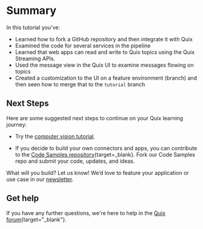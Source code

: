 # Summary

In this tutorial you've:

* Learned how to fork a GitHub repository and then integrate it with Quix
* Examined the code for several services in the pipeline
* Learned that web apps can read and write to Quix topics using the Quix Streaming APIs.
* Used the message view in the Quix UI to examine messages flowing on topics
* Created a customization to the UI on a feature environment (branch) and then seen how to merge that to the `tutorial` branch

## Next Steps

Here are some suggested next steps to continue on your Quix learning journey:

* Try the [computer vision tutorial](../computer-vision/index.md).

* If you decide to build your own connectors and apps, you can contribute to the [Code Samples repository](https://github.com/quixio/quix-samples){target=_blank}. Fork our Code Samples repo and submit your code, updates, and ideas.

What will you build? Let us know! We’d love to feature your application or use case in our [newsletter](https://www.quix.io/community/).

## Get help

If you have any further questions, we're here to help in the [Quix forum](https://forum.quix.io/){target="_blank"}.
